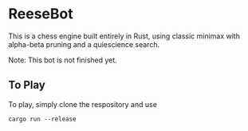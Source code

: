 # ReeseBot

This is a chess engine built entirely in Rust, using classic minimax with alpha-beta pruning and a quiescience search. 

Note: This bot is not finished yet.

## To Play

To play, simply clone the respository and use 

```
cargo run --release
```

